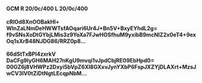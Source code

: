 #### GCM R 20/0c/400 L 20/0c/400
**cRlOd8XnOOBakHl+**<br/>**WInZaLNmDeHWWTsfAOqari6Ur4J+Bn5V+BxyEYhdL2g=**<br/>**f9vSNsXoDtGYbjLMis3z9YoXa7FJwHOSfhuM9yxibB9mcNlZ2x0eT4+9exOq1sXrB48NJDG86/RRZ0p8...**<br/><br/>
**66dStTxBPl4zxrkV**<br/>**DaCFg9IyGH6MAH27nKgU9mvqi1vJpdCbjRE09EbHpd0=**<br/>**00GZ6j8VHWPz2Dxyi5bVpZ6Xl8GXxvJynYXbP6FspJXZYjDLAXrt+MzsJwCV3lV0tZiDtNgtLEcqpNbM...**